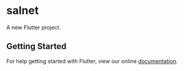 # salnet

A new Flutter project.

## Getting Started

For help getting started with Flutter, view our online
[documentation](https://flutter.io/).
